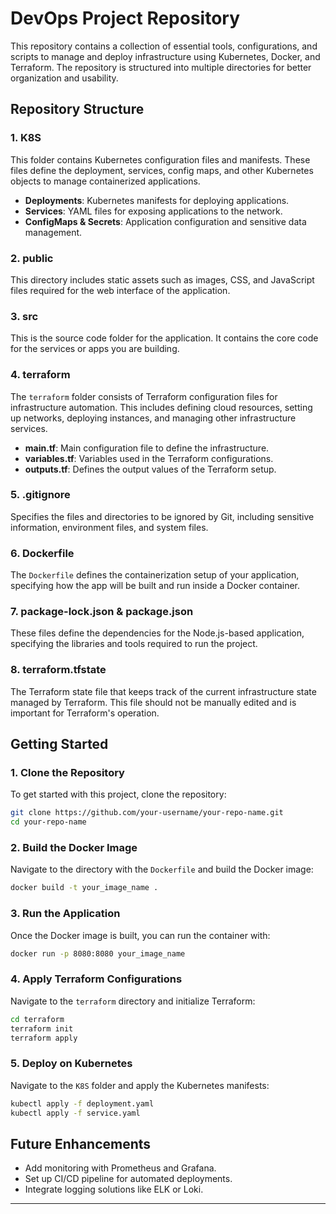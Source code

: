 # DevOps Project Repository

This repository contains a collection of essential tools, configurations, and scripts to manage and deploy infrastructure using Kubernetes, Docker, and Terraform. The repository is structured into multiple directories for better organization and usability.

## Repository Structure

### 1. **K8S**
This folder contains Kubernetes configuration files and manifests. These files define the deployment, services, config maps, and other Kubernetes objects to manage containerized applications.

- **Deployments**: Kubernetes manifests for deploying applications.
- **Services**: YAML files for exposing applications to the network.
- **ConfigMaps & Secrets**: Application configuration and sensitive data management.

### 2. **public**
This directory includes static assets such as images, CSS, and JavaScript files required for the web interface of the application.

### 3. **src**
This is the source code folder for the application. It contains the core code for the services or apps you are building.

### 4. **terraform**
The `terraform` folder consists of Terraform configuration files for infrastructure automation. This includes defining cloud resources, setting up networks, deploying instances, and managing other infrastructure services.

- **main.tf**: Main configuration file to define the infrastructure.
- **variables.tf**: Variables used in the Terraform configurations.
- **outputs.tf**: Defines the output values of the Terraform setup.

### 5. **.gitignore**
Specifies the files and directories to be ignored by Git, including sensitive information, environment files, and system files.

### 6. **Dockerfile**
The `Dockerfile` defines the containerization setup of your application, specifying how the app will be built and run inside a Docker container.

### 7. **package-lock.json & package.json**
These files define the dependencies for the Node.js-based application, specifying the libraries and tools required to run the project.

### 8. **terraform.tfstate**
The Terraform state file that keeps track of the current infrastructure state managed by Terraform. This file should not be manually edited and is important for Terraform's operation.

## Getting Started

### 1. Clone the Repository
To get started with this project, clone the repository:

```bash
git clone https://github.com/your-username/your-repo-name.git
cd your-repo-name
```

### 2. Build the Docker Image
Navigate to the directory with the `Dockerfile` and build the Docker image:

```bash
docker build -t your_image_name .
```

### 3. Run the Application
Once the Docker image is built, you can run the container with:

```bash
docker run -p 8080:8080 your_image_name
```

### 4. Apply Terraform Configurations
Navigate to the `terraform` directory and initialize Terraform:

```bash
cd terraform
terraform init
terraform apply
```

### 5. Deploy on Kubernetes
Navigate to the `K8S` folder and apply the Kubernetes manifests:

```bash
kubectl apply -f deployment.yaml
kubectl apply -f service.yaml
```

## Future Enhancements
- Add monitoring with Prometheus and Grafana.
- Set up CI/CD pipeline for automated deployments.
- Integrate logging solutions like ELK or Loki.

---

